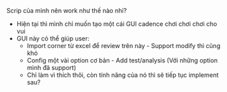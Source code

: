 Scrip của mình nên work như thế nào nhỉ?

-   Hiện tại thì mình chỉ muốn tạo một cái GUI cadence chơi chơi chơi cho vui
-   GUI này có thể giúp user:
    -   Import corner từ excel để review trên này - Support modify thì cũng khó
    -   Config một vài option cơ bản - Add test/analysis (Với những option mình đã support)
    -   Chỉ làm vì thích thôi, còn tính năng của nó thì sẽ tiếp tục implement sau?
